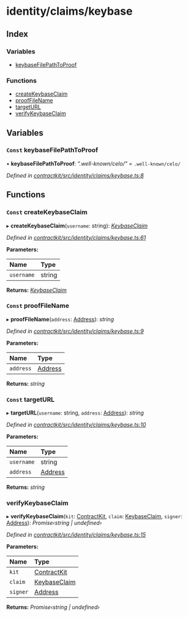 # identity/claims/keybase

## Index

### Variables

* [keybaseFilePathToProof](_identity_claims_keybase_.md#const-keybasefilepathtoproof)

### Functions

* [createKeybaseClaim](_identity_claims_keybase_.md#const-createkeybaseclaim)
* [proofFileName](_identity_claims_keybase_.md#const-prooffilename)
* [targetURL](_identity_claims_keybase_.md#const-targeturl)
* [verifyKeybaseClaim](_identity_claims_keybase_.md#verifykeybaseclaim)

## Variables

### `Const` keybaseFilePathToProof

• **keybaseFilePathToProof**: _".well-known/celo/"_ = `.well-known/celo/`

_Defined in_ [_contractkit/src/identity/claims/keybase.ts:8_](https://github.com/celo-org/celo-monorepo/blob/master/packages/contractkit/src/identity/claims/keybase.ts#L8)

## Functions

### `Const` createKeybaseClaim

▸ **createKeybaseClaim**\(`username`: string\): [_KeybaseClaim_](_identity_claims_claim_.md#keybaseclaim)

_Defined in_ [_contractkit/src/identity/claims/keybase.ts:61_](https://github.com/celo-org/celo-monorepo/blob/master/packages/contractkit/src/identity/claims/keybase.ts#L61)

**Parameters:**

| Name | Type |
| :--- | :--- |
| `username` | string |

**Returns:** [_KeybaseClaim_](_identity_claims_claim_.md#keybaseclaim)

### `Const` proofFileName

▸ **proofFileName**\(`address`: [Address](_base_.md#address)\): _string_

_Defined in_ [_contractkit/src/identity/claims/keybase.ts:9_](https://github.com/celo-org/celo-monorepo/blob/master/packages/contractkit/src/identity/claims/keybase.ts#L9)

**Parameters:**

| Name | Type |
| :--- | :--- |
| `address` | [Address](_base_.md#address) |

**Returns:** _string_

### `Const` targetURL

▸ **targetURL**\(`username`: string, `address`: [Address](_base_.md#address)\): _string_

_Defined in_ [_contractkit/src/identity/claims/keybase.ts:10_](https://github.com/celo-org/celo-monorepo/blob/master/packages/contractkit/src/identity/claims/keybase.ts#L10)

**Parameters:**

| Name | Type |
| :--- | :--- |
| `username` | string |
| `address` | [Address](_base_.md#address) |

**Returns:** _string_

### verifyKeybaseClaim

▸ **verifyKeybaseClaim**\(`kit`: [ContractKit](), `claim`: [KeybaseClaim](_identity_claims_claim_.md#keybaseclaim), `signer`: [Address](_base_.md#address)\): _Promise‹string \| undefined›_

_Defined in_ [_contractkit/src/identity/claims/keybase.ts:15_](https://github.com/celo-org/celo-monorepo/blob/master/packages/contractkit/src/identity/claims/keybase.ts#L15)

**Parameters:**

| Name | Type |
| :--- | :--- |
| `kit` | [ContractKit]() |
| `claim` | [KeybaseClaim](_identity_claims_claim_.md#keybaseclaim) |
| `signer` | [Address](_base_.md#address) |

**Returns:** _Promise‹string \| undefined›_

